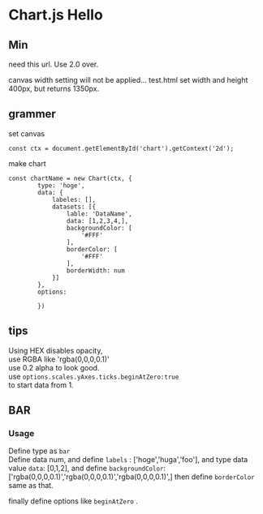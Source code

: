 # Chart.js Hello
## Min
need this url. Use 2.0 over.
<script src="https://cdn.jsdelivr.net/npm/chart.js@2.8.0"></script>
canvas width setting will not be applied...
test.html set width and height 400px, but returns 1350px.

## grammer
set canvas  
```
const ctx = document.getElementById('chart').getContext('2d');
```
make chart
```
const chartName = new Chart(ctx, {
        type: 'hoge',
        data: {
            labeles: [],
            datasets: [{
                lable: 'DataName',
                data: [1,2,3,4,],
                backgroundColor: [
                    '#FFF'
                ],
                borderColor: [
                    '#FFF'
                ],
                borderWidth: num
            }]
        },
        options:

        })
```

## tips
Using HEX disables opacity,   
use RGBA like 'rgba(0,0,0,0.1)'  
use 0.2 alpha to look good.  
use `options.scales.yAxes.ticks.beginAtZero:true`  
to start data from 1.  

## BAR
### Usage
Define type as `bar`  
Define data num, 
and define `labels` : ['hoge','huga','foo'],
and type data value `data`: [0,1,2], 
and define `backgroundColor`: 
['rgba(0,0,0,0.1)','rgba(0,0,0,0.1)','rgba(0,0,0,0.1)',]
then define `borderColor` same as that.  

finally define options like `beginAtZero`  .
